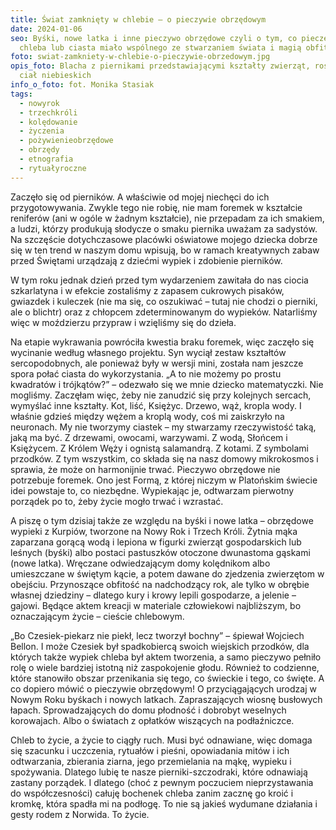 ```yaml
---
title: Świat zamknięty w chlebie – o pieczywie obrzędowym
date: 2024-01-06
seo: Byśki, nowe latka i inne pieczywo obrzędowe czyli o tym, co pieczenie
  chleba lub ciasta miało wspólnego ze stwarzaniem świata i magią obfitości
foto: swiat-zamkniety-w-chlebie-o-pieczywie-obrzedowym.jpg
opis_foto: Blacha z piernikami przedstawiającymi kształty zwierząt, roślin i
  ciał niebieskich
info_o_foto: fot. Monika Stasiak
tags:
  - nowyrok
  - trzechkróli
  - kolędowanie
  - życzenia
  - pożywienieobrzędowe
  - obrzędy
  - etnografia
  - rytuałyroczne
---
```


Zaczęło się od pierników. A właściwie od mojej niechęci do ich przygotowywania. Zwykle tego nie robię, nie mam foremek w kształcie reniferów (ani w ogóle w żadnym kształcie), nie przepadam za ich smakiem, a ludzi, którzy produkują słodycze o smaku piernika uważam za sadystów. Na szczęście dotychczasowe placówki oświatowe mojego dziecka dobrze się w ten trend w naszym domu wpisują, bo w ramach kreatywnych zabaw przed Świętami urządzają z dziećmi wypiek i zdobienie pierników.

W tym roku jednak dzień przed tym wydarzeniem zawitała do nas ciocia szkarlatyna i w efekcie zostaliśmy z zapasem cukrowych pisaków, gwiazdek i kuleczek (nie ma się, co oszukiwać – tutaj nie chodzi o pierniki, ale o blichtr) oraz z chłopcem zdeterminowanym do wypieków. Natarliśmy więc w moździerzu przypraw i wzięliśmy się do dzieła.

Na etapie wykrawania powróciła kwestia braku foremek, więc zaczęło się wycinanie według własnego projektu. Syn wyciął zestaw kształtów sercopodobnych, ale ponieważ były w wersji mini, została nam jeszcze spora połać ciasta do wykorzystania. „A to nie możemy po prostu kwadratów i trójkątów?” – odezwało się we mnie dziecko matematyczki. Nie mogliśmy. Zaczęłam więc, żeby nie zanudzić się przy kolejnych sercach, wymyślać inne kształty. Kot, liść, Księżyc. Drzewo, wąż, kropla wody. I właśnie gdzieś między wężem a kroplą wody, coś mi zaiskrzyło na neuronach. My nie tworzymy ciastek – my stwarzamy rzeczywistość taką, jaką ma być. Z drzewami, owocami, warzywami. Z wodą, Słońcem i Księżycem. Z Królem Węży i ognistą salamandrą. Z kotami. Z symbolami przodków. Z tym wszystkim, co składa się na nasz domowy mikrokosmos i sprawia, że może on harmonijnie trwać. Pieczywo obrzędowe nie potrzebuje foremek. Ono jest Formą, z której niczym w Platońskim świecie idei powstaje to, co niezbędne. Wypiekając je, odtwarzam pierwotny porządek po to, żeby życie mogło trwać i wzrastać.

A piszę o tym dzisiaj także ze względu na byśki i nowe latka – obrzędowe wypieki z Kurpiów, tworzone na Nowy Rok i Trzech Króli. Żytnia mąka zaparzana gorącą wodą i lepiona w figurki zwierząt gospodarskich lub leśnych (byśki) albo postaci pastuszków otoczone dwunastoma gąskami (nowe latka). Wręczane odwiedzającym domy kolędnikom albo umieszczane w świętym kącie, a potem dawane do zjedzenia zwierzętom w obejściu. Przynoszące obfitość na nadchodzący rok, ale tylko w obrębie własnej dziedziny – dlatego kury i krowy lepili gospodarze, a jelenie – gajowi. Będące aktem kreacji w materiale człowiekowi najbliższym, bo oznaczającym życie – cieście chlebowym.

„Bo Czesiek-piekarz nie piekł, lecz tworzył bochny” – śpiewał Wojciech Bellon. I może Czesiek był spadkobiercą swoich wiejskich przodków, dla których także wypiek chleba był aktem tworzenia, a samo pieczywo pełniło rolę o wiele bardziej istotną niż zaspokojenie głodu. Również to codzienne, które stanowiło obszar przenikania się tego, co świeckie i tego, co święte. A co dopiero mówić o pieczywie obrzędowym! O przyciągających urodzaj w Nowym Roku byśkach i nowych latkach. Zapraszających wiosnę busłowych łapach. Sprowadzających do domu płodność i dobrobyt weselnych korowajach. Albo o światach z opłatków wiszących na podłaźniczce.

Chleb to życie, a życie to ciągły ruch. Musi być odnawiane, więc domaga się szacunku i uczczenia, rytuałów i pieśni, opowiadania mitów i ich odtwarzania, zbierania ziarna, jego przemielania na mąkę, wypieku i spożywania. Dlatego lubię te nasze pierniki-szczodraki, które odnawiają zastany porządek. I dlatego (choć z pewnym poczuciem nieprzystawania do współczesności) całuję bochenek chleba zanim zacznę go kroić i kromkę, która spadła mi na podłogę. To nie są jakieś wydumane działania i gesty rodem z Norwida. To życie.